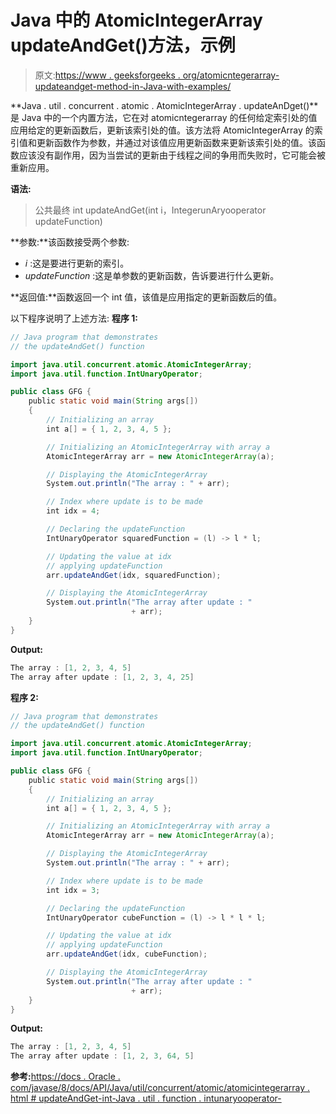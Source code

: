 # Java 中的 AtomicIntegerArray updateAndGet()方法，示例

> 原文:[https://www . geeksforgeeks . org/atomicntegerarray-updateandget-method-in-Java-with-examples/](https://www.geeksforgeeks.org/atomicintegerarray-updateandget-method-in-java-with-examples/)

**Java . util . concurrent . atomic . AtomicIntegerArray . updateAnDget()**是 Java 中的一个内置方法，它在对 atomicntegerarray 的任何给定索引处的值应用给定的更新函数后，更新该索引处的值。该方法将 AtomicIntegerArray 的索引值和更新函数作为参数，并通过对该值应用更新函数来更新该索引处的值。该函数应该没有副作用，因为当尝试的更新由于线程之间的争用而失败时，它可能会被重新应用。

**语法:**

> 公共最终 int updateAndGet(int i，IntegerunAryooperator updateFunction)

**参数:**该函数接受两个参数:

*   *i* :这是要进行更新的索引。
*   *updateFunction* :这是单参数的更新函数，告诉要进行什么更新。

**返回值:**函数返回一个 int 值，该值是应用指定的更新函数后的值。

以下程序说明了上述方法:
**程序 1:**

```java
// Java program that demonstrates
// the updateAndGet() function

import java.util.concurrent.atomic.AtomicIntegerArray;
import java.util.function.IntUnaryOperator;

public class GFG {
    public static void main(String args[])
    {
        // Initializing an array
        int a[] = { 1, 2, 3, 4, 5 };

        // Initializing an AtomicIntegerArray with array a
        AtomicIntegerArray arr = new AtomicIntegerArray(a);

        // Displaying the AtomicIntegerArray
        System.out.println("The array : " + arr);

        // Index where update is to be made
        int idx = 4;

        // Declaring the updateFunction
        IntUnaryOperator squaredFunction = (l) -> l * l;

        // Updating the value at idx
        // applying updateFunction
        arr.updateAndGet(idx, squaredFunction);

        // Displaying the AtomicIntegerArray
        System.out.println("The array after update : "
                           + arr);
    }
}
```

**Output:**

```java
The array : [1, 2, 3, 4, 5]
The array after update : [1, 2, 3, 4, 25]

```

**程序 2:**

```java
// Java program that demonstrates
// the updateAndGet() function

import java.util.concurrent.atomic.AtomicIntegerArray;
import java.util.function.IntUnaryOperator;

public class GFG {
    public static void main(String args[])
    {
        // Initializing an array
        int a[] = { 1, 2, 3, 4, 5 };

        // Initializing an AtomicIntegerArray with array a
        AtomicIntegerArray arr = new AtomicIntegerArray(a);

        // Displaying the AtomicIntegerArray
        System.out.println("The array : " + arr);

        // Index where update is to be made
        int idx = 3;

        // Declaring the updateFunction
        IntUnaryOperator cubeFunction = (l) -> l * l * l;

        // Updating the value at idx
        // applying updateFunction
        arr.updateAndGet(idx, cubeFunction);

        // Displaying the AtomicIntegerArray
        System.out.println("The array after update : "
                           + arr);
    }
}
```

**Output:**

```java
The array : [1, 2, 3, 4, 5]
The array after update : [1, 2, 3, 64, 5]

```

**参考:**[https://docs . Oracle . com/javase/8/docs/API/Java/util/concurrent/atomic/atomicintegerarray . html # updateAndGet-int-Java . util . function . intunaryooperator-](https://docs.oracle.com/javase/8/docs/api/java/util/concurrent/atomic/AtomicIntegerArray.html#updateAndGet-int-java.util.function.IntUnaryOperator-)